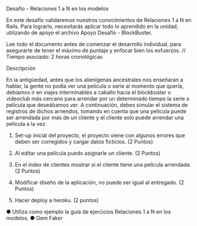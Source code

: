 Desafío - Relaciones 1 a N en los modelos

En este desafío validaremos nuestros conocimientos de Relaciones 1 a N en Rails. Para
lograrlo, necesitarás aplicar todo lo aprendido en la unidad, utilizando de apoyo el archivo
Apoyo Desafío - BlockBuster.

Lee todo el documento antes de comenzar el desarrollo individual, para asegurarte de tener
el máximo de puntaje y enfocar bien los esfuerzos.
// Tiempo asociado: 2 horas cronológicas

Descripción

En la antigüedad, antes que los alienígenas ancestrales nos enseñaran a hablar, la gente no
podía ver una película o serie al momento que quería, debíamos ir en viajes interminables a
caballo hacia el blockbuster o videoclub más cercano para arrendar por un determinado
tiempo la serie o película que deseábamos ver. A continuación, debes simular el sistema de
registros de dichos arriendos, tomando en cuenta que una película puede ser arrendada por
más de un cliente y el cliente solo puede arrendar una película a la vez

1. Set-up inicial del proyecto, el proyecto viene con algunos errores que deben ser
corregidos y cargar datos ficticios.
(2 Puntos)

2. Al editar una película puedo asignarle un cliente.
(2 Puntos)

3. En el index de clientes mostrar si el cliente tiene una película arrendada.
(2 Puntos)

4. Modificar diseño de la aplicación, no puede ser igual al entregado.
(2 Puntos)

5. Hacer deploy a heroku.
(2 puntos)

● Utiliza como ejemplo la guía de ejercicios Relaciones 1 a N en los modelos.
● Gem Faker